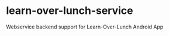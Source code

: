 learn-over-lunch-service
========================

Webservice backend support for Learn-Over-Lunch Android App